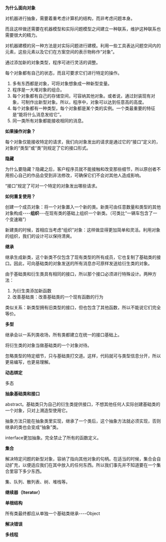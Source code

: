 **为什么面向对象**

对机器进行抽象，需要着重考虑计算机的结构，而非考虑问题本身。

而且这样做还需要在机器模型和实际问题模型之间建立一种联系，维护这种联系也需要很大的精力。

对机器建模的另一种方法是对实际问题进行建模。利用一些工具表达问题空间内的元素，这些元素以及它们在方案空间的表示物称作“对象”。

通过添加新的对象类型，程序可进行灵活的调整。

每个对象都有自己的状态，而且可要求它们进行特定的操作。

1. 多有东西都是对象，可将对象想象成一种新型变量。
2. 程序是一大堆对象的组合。
3. 每个对象都有自己的存储空间，可容纳其他对象。或者说，通过封装现有对象，可制作出新型对象。所以，程序中，对象可以达到任意高的高度。
4. 每个对象都有一种类型，每个对象都是某个类的实例。一个类最重要的特征是“能将什么消息发给它”。
5. 同一类所有对象都能接收相同的消息。



**如果操作对象？**

每个对象仅能接收特定的请求，我们向对象发出的请求是通过它的“接口”定义的，对象的“类型”或“类”则规定了它的接口形式。

**隐藏**

为什么要隐藏？隐藏之后，客户程序员就不能接触和改变那些细节，所以原创者不用担心自己的作品会受到非法修改，可确保它们不会对其他人造成影响。

“接口”规定了可对一个特定的对象发出哪些请求。

**如何重复使用？**

创建一个成员对象：将一个对象置入一个新的类。新类可由任意数量和类型的其他对象构成----**组织**---在现有类的基础上组织一个新类。（可类比“一辆车包含了一个变速箱”）

新建类的时候，首相应当考虑“组织”对象：这样做显得更加简单和灵活。利用对象的组织，我们的设计可以保持清爽。

**继承**

继承生成新类，这个新类不仅包含了现有类型的所有成员，它也复制了基础类的接口。因此，可向基础类的对象发送的所有消息亦可原样发送给衍生类的对象。

由于基础类和衍生类具有相同的接口，所以那个接口必须进行特殊设计。两种方法：

1. 为衍生类添加新函数
2. 改善基础类：改善基础类的一个现有函数的行为

类似关系：新类型拥有旧类型的接口，但也包含了其他函数，所以不能说它们完全等价。

**多型**

继承会以一系列类收场，所有类都建立在统一的接口基础上。

将衍生类的对象当做基础类的一个对象对待。

忽略类型的特定细节，只与基础类打交道。这样，代码就可与类型信息分开，所以更易编写，也更易理解。

**动态绑定**

多态

**抽象基础类和接口**

abstract。基础类只为自己的衍生类提供接口，不想其他任何人实际创建基础类的一个对象，只对上溯造型使用它。

抽象方法只能在抽象类里实现，继承了一个类后，这个抽象方法就必须实现，否则继承的类也会变成“抽象”类。

interface更加抽象。完全禁止了所有的函数定义。

**集合**

解决特定问题的新型对象，容纳了指向其他对象的句柄。在适当的时候，集合会自动扩充，以便适应我们在其中放入的任何东西。所以我们事先并不知道要在一个集合里容下多少东西。

集、队列、散列表、树、堆栈等。

**继续器（Iterator）**

**单根结构**

所有类最终都应从单独一个基础类继承----Object

**解决错误**

**多线程**









